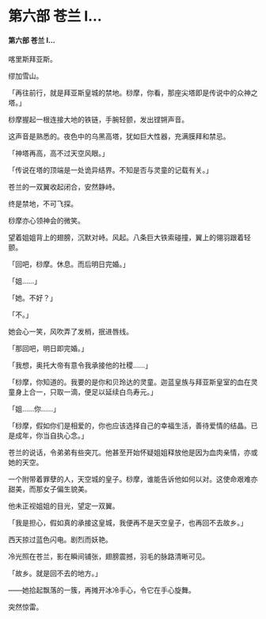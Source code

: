 # 第六部 苍兰 I…

#### 第六部 苍兰 I…

喀里斯拜亚斯。

缪加雪山。

「再往前行，就是拜亚斯皇城的禁地。桫摩，你看，那座尖塔即是传说中的众神之塔。」

桫摩握起一根连接大地的铁链，手腕轻颤，发出铿锵声音。

这声音是熟悉的。夜色中的乌黑高塔，犹如巨大性器，充满膜拜和禁忌。

「神塔再高，高不过天空风眼。」

「传说在塔的顶端是一处诡异结界。不知是否与灵童的记载有关。」

苍兰的一双翼收起闭合，安然静峙。

终是禁地，不可飞探。

桫摩亦心领神会的微笑。

望着姐姐背上的翅膀，沉默对峙。风起。八条巨大铁索碰撞，翼上的翎羽跟着轻颤。

「回吧，桫摩。休息。而后明日完婚。」

「姐……」

「她。不好？」

「不。」

她会心一笑，风吹弄了发梢，抿进唇线。

「那回吧，明日即完婚。」

「我想，奥托大帝有意令我承接他的社稷……」

「桫摩，你知道的。我要的是你和贝玲达的灵童。迦蓝皇族与拜亚斯皇室的血在灵童身上合一，只取一滴，便足以延续白鸟寿元。」

「姐……你……」

「桫摩，假如你们是相爱的，你也应该选择自己的幸福生活，善待爱情的结晶。已是成年，你当自执心念。」

苍兰的说话，令弟弟有些突兀。他甚至开始怀疑姐姐释放他是因为血肉亲情，亦或她的天空。

一个附带着罪孽的人，天空城的皇子。桫摩，谁能告诉他如何以对。这使命艰难亦甜美，而那女子偏生貌美。

他未正视姐姐的目光，望定一双翼。

「我是担心，假如真的承接这皇城，我便再不是天空皇子，也再回不去故乡。」

西天掠过蓝色闪电。剧烈而妖艳。

冷光照在苍兰，影在瞬间铺张，翅膀震撼，羽毛的脉路清晰可见。

「故乡。就是回不去的地方。」

——她拾起飘落的一簇，再摊开冰冷手心，令它在手心旋舞。

突然惊雷。


